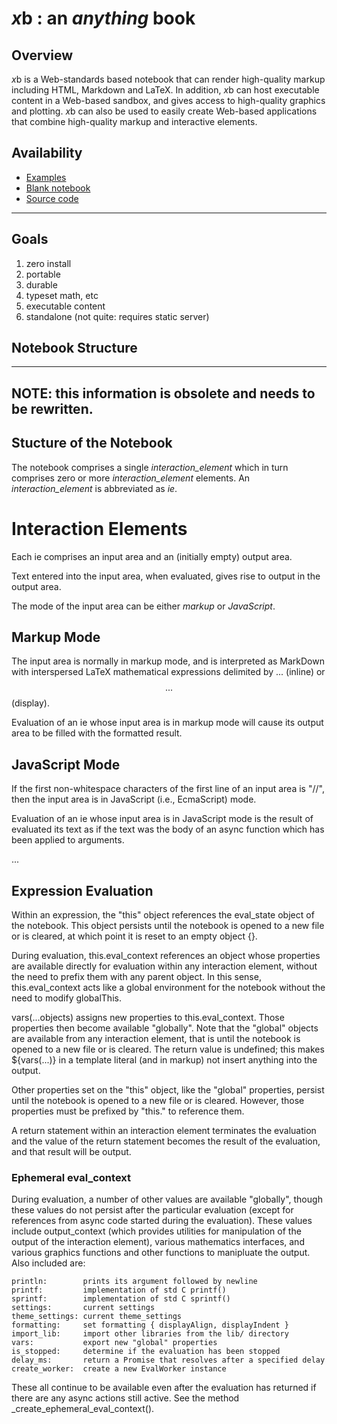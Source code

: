 # *x*b : an *anything* book

## Overview

*x*b is a Web-standards based notebook that can render high-quality markup including HTML, Markdown and LaTeX.
In addition, *x*b can host executable content in a Web-based sandbox, and gives access to high-quality graphics and plotting.
*x*b can also be used to easily create Web-based applications that combine high-quality markup and interactive elements.

## Availability

* [Examples](https://ed-puckett.github.io/xb/examples/index.html)
* [Blank notebook](https://ed-puckett.github.io/xb/dist/index.html)
* [Source code](https://github.com/ed-puckett/xb)

---

## Goals

1. zero install
1. portable
1. durable
1. typeset math, etc
1. executable content
1. standalone (not quite: requires static server)

## Notebook Structure

---

## NOTE: this information is obsolete and needs to be rewritten.

## Stucture of the Notebook

The notebook comprises a single _interaction\_element_ which in turn
comprises zero or more _interaction\_element_ elements.  An _interaction\_element_
is abbreviated as _ie_.

# Interaction Elements

Each ie comprises an input area and an (initially empty) output area.

Text entered into the input area, when evaluated, gives rise to output
in the output area.

The mode of the input area can be either _markup_ or _JavaScript_.

## Markup Mode

The input area is normally in markup mode, and is interpreted as MarkDown
with interspersed LaTeX mathematical expressions delimited by $...$ (inline)
or $$...$$ (display).

Evaluation of an ie whose input area is in markup mode will cause its output area
to be filled with the formatted result.

## JavaScript Mode

If the first non-whitespace characters of the first line of an input area
is "//", then the input area is in JavaScript (i.e., EcmaScript) mode.

Evaluation of an ie whose input area is in JavaScript mode is the result
of evaluated its text as if the text was the body of an async function
which has been applied to arguments.

...

## Expression Evaluation

Within an expression, the "this" object references the eval_state
object of the notebook.  This object persists until the notebook
is opened to a new file or is cleared, at which point it is reset
to an empty object {}.

During evaluation, this.eval_context references an object whose
properties are available directly for evaluation within any
interaction element, without the need to prefix them with any parent
object.  In this sense, this.eval_context acts like a global
environment for the notebook without the need to modify globalThis.

vars(...objects) assigns new properties to this.eval_context.
Those properties then become available "globally".  Note that the
"global" objects are available from any interaction element, that
is until the notebook is opened to a new file or is cleared.
The return value is undefined; this makes ${vars(...)} in a
template literal (and in markup) not insert anything into the output.

Other properties set on the "this" object, like the "global"
properties, persist until the notebook is opened to a new file or
is cleared.  However, those properties must be prefixed by "this."
to reference them.

A return statement within an interaction element terminates the
evaluation and the value of the return statement becomes the result
of the evaluation, and that result will be output.

### Ephemeral eval_context

During evaluation, a number of other values are available "globally",
though these values do not persist after the particular evaluation
(except for references from async code started during the evaluation).
These values include output_context (which provides utilities for
manipulation of the output of the interaction element), various
mathematics interfaces, and various graphics functions and other
functions to manipluate the output.  Also included are:

    println:        prints its argument followed by newline
    printf:         implementation of std C printf()
    sprintf:        implementation of std C sprintf()
    settings:       current settings
    theme_settings: current theme_settings
    formatting:     set formatting { displayAlign, displayIndent }
    import_lib:     import other libraries from the lib/ directory
    vars:           export new "global" properties
    is_stopped:     determine if the evaluation has been stopped
    delay_ms:       return a Promise that resolves after a specified delay
    create_worker:  create a new EvalWorker instance

These all continue to be available even after the evaluation has
returned if there are any async actions still active.
See the method _create_ephemeral_eval_context().

